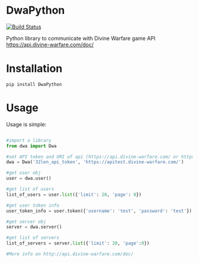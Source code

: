 DwaPython
=========

[![Build Status](https://travis-ci.org/Salamek/DwaPython.svg?branch=master)](https://travis-ci.org/Salamek/DwaPython)


Python library to communicate with Divine Warfare game API https://api.divine-warfare.com/doc/

# Installation

    pip install DwaPython
    
# Usage

Usage is simple:

```python

#import a library
from dwa import Dwa

#set API token and URI of api (https://api.divine-warfare.com/ or https://apitest.divine-warfare.com/ for testing purposes)
dwa = Dwa('32len_api_token', 'https://apitest.divine-warfare.com/')

#get user obj
user = dwa.user()

#get list of users
list_of_users = user.list({'limit': 20, 'page': 0})

#get user token info
user_token_info = user.token({'username': 'test', 'password': 'test'})

#get server obj
server = dwa.server()

#get list of servers
list_of_servers = server.list({'limit': 20, 'page':0})

#More info on http://api.divine-warfare.com/doc/

```




